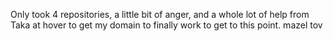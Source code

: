 Only took 4 repositories, a little bit of anger, and a whole lot of help from Taka at hover to get my domain to finally work to get to this point.  mazel tov
